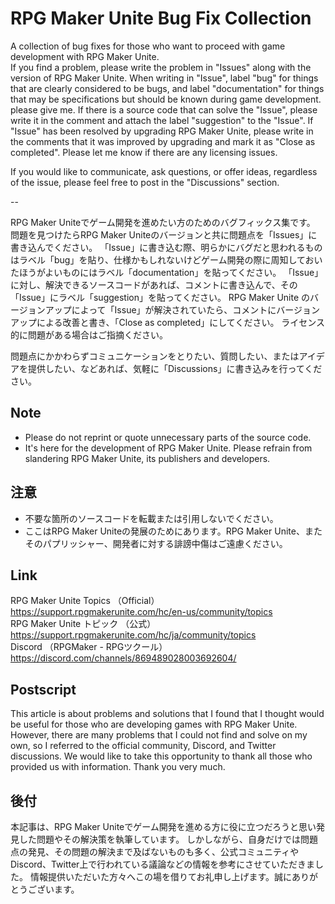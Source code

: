 # RPG Maker Unite Bug Fix Collection

A collection of bug fixes for those who want to proceed with game development with RPG Maker Unite.  
If you find a problem, please write the problem in "Issues" along with the version of RPG Maker Unite.
When writing in "Issue", label "bug" for things that are clearly considered to be bugs, and label "documentation" for things that may be specifications but should be known during game development. please give me.
If there is a source code that can solve the "Issue", please write it in the comment and attach the label "suggestion" to the "Issue".
If "Issue" has been resolved by upgrading RPG Maker Unite, please write in the comments that it was improved by upgrading and mark it as "Close as completed".
Please let me know if there are any licensing issues.

If you would like to communicate, ask questions, or offer ideas, regardless of the issue, please feel free to post in the "Discussions" section.

--  

RPG Maker Uniteでゲーム開発を進めたい方のためのバグフィックス集です。  
問題を見つけたらRPG Maker Uniteのバージョンと共に問題点を「Issues」に書き込んでください。
「Issue」に書き込む際、明らかにバグだと思われるものはラベル「bug」を貼り、仕様かもしれないけどゲーム開発の際に周知しておいたほうがよいものにはラベル「documentation」を貼ってください。
「Issue」に対し、解決できるソースコードがあれば、コメントに書き込んで、その「Issue」にラベル「suggestion」を貼ってください。
RPG Maker Unite のバージョンアップによって「Issue」が解決されていたら、コメントにバージョンアップによる改善と書き、「Close as completed」にしてください。
ライセンス的に問題がある場合はご指摘ください。

問題点にかかわらずコミュニケーションをとりたい、質問したい、またはアイデアを提供したい、などあれば、気軽に「Discussions」に書き込みを行ってください。

## Note
- Please do not reprint or quote unnecessary parts of the source code.
- It's here for the development of RPG Maker Unite. Please refrain from slandering RPG Maker Unite, its publishers and developers.

## 注意
- 不要な箇所のソースコードを転載または引用しないでください。
- ここはRPG Maker Uniteの発展のためにあります。RPG Maker Unite、またそのパプリッシャー、開発者に対する誹謗中傷はご遠慮ください。

## Link

RPG Maker Unite Topics （Official）  
https://support.rpgmakerunite.com/hc/en-us/community/topics  
RPG Maker Unite トピック （公式）  
https://support.rpgmakerunite.com/hc/ja/community/topics  
Discord （RPGMaker - RPGツクール）  
https://discord.com/channels/869489028003692604/

## Postscript
This article is about problems and solutions that I found that I thought would be useful for those who are developing games with RPG Maker Unite.
However, there are many problems that I could not find and solve on my own, so I referred to the official community, Discord, and Twitter discussions.
We would like to take this opportunity to thank all those who provided us with information. Thank you very much.

## 後付
本記事は、RPG Maker Uniteでゲーム開発を進める方に役に立つだろうと思い発見した問題やその解決策を執筆しています。
しかしながら、自身だけでは問題点の発見、その問題の解決まで及ばないものも多く、公式コミュニティやDiscord、Twitter上で行われている議論などの情報を参考にさせていただきました。
情報提供いただいた方々へこの場を借りてお礼申し上げます。誠にありがとうございます。